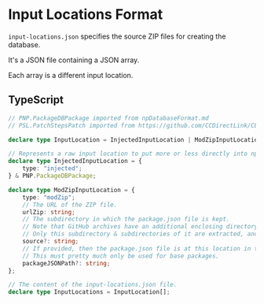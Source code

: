 # Input Locations Format

`input-locations.json` specifies the source ZIP files for creating the database.

It's a JSON file containing a JSON array.

Each array is a different input location.

## TypeScript

```typescript
// PNP.PackageDBPackage imported from npDatabaseFormat.md
// PSL.PatchStepsPatch imported from https://github.com/CCDirectLink/CLS/blob/master/proposals/1/patch-steps.md

declare type InputLocation = InjectedInputLocation | ModZipInputLocation;

// Represents a raw input location to put more or less directly into npDatabase.json
declare type InjectedInputLocation = {
	type: "injected";
} & PNP.PackageDBPackage;

declare type ModZipInputLocation = {
	type: "modZip";
	// The URL of the ZIP file.
	urlZip: string;
	// The subdirectory in which the package.json file is kept.
	// Note that GitHub archives have an additional enclosing directory, so you will usually need to use this.
	// Only this subdirectory & subdirectories of it are extracted, and it is extracted at the target installation directory.
	source?: string;
	// If provided, then the package.json file is at this location in the archive, regardless of 'source'.
	// This must pretty much only be used for base packages.
	packageJSONPath?: string;
};

// The content of the input-locations.json file.
declare type InputLocations = InputLocation[];
```
